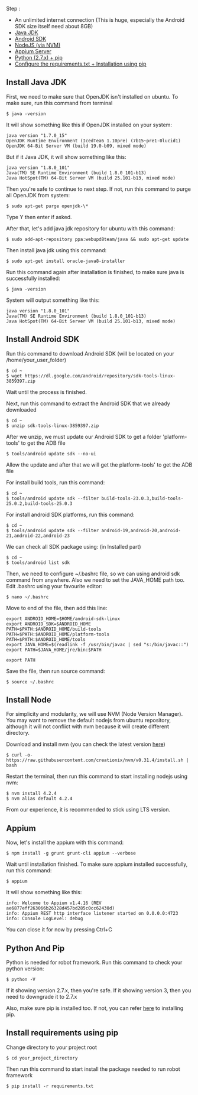 Step :

- An unlimited internet connection (This is huge, especially the Android SDK size itself need about 8GB)
- [Java JDK](#install-java-jdk)
- [Android SDK](#install-android-sdk)
- [NodeJS (via NVM)](#install-node)
- [Appium Server](#appium)
- [Python (2.7.x) + pip](#python-and-pip)
- [Configure the requirements.txt + Installation using pip](#install-requirements-using-pip)

## Install Java JDK

First, we need to make sure that OpenJDK isn't installed on ubuntu. To make sure, run this command from terminal

```
$ java -version
```

It will show something like this if OpenJDK installed on your system:

```
java version "1.7.0_15"
OpenJDK Runtime Environment (IcedTea6 1.10pre) (7b15~pre1-0lucid1)
OpenJDK 64-Bit Server VM (build 19.0-b09, mixed mode)
```

But if it Java JDK, it will show something like this:

```
java version "1.8.0_101"
Java(TM) SE Runtime Environment (build 1.8.0_101-b13)
Java HotSpot(TM) 64-Bit Server VM (build 25.101-b13, mixed mode)
```

Then you're safe to continue to next step. If not, run this command to purge all OpenJDK from system:

```
$ sudo apt-get purge openjdk-\*
```

Type Y then enter if asked.

After that, let's add java jdk repository for ubuntu with this command:

```
$ sudo add-apt-repository ppa:webupd8team/java && sudo apt-get update
```

Then install java jdk using this command:

```
$ sudo apt-get install oracle-java8-installer
```

Run this command again after installation is finished, to make sure java is successfully installed:

```
$ java -version
```

System will output something like this:

```
java version "1.8.0_101"
Java(TM) SE Runtime Environment (build 1.8.0_101-b13)
Java HotSpot(TM) 64-Bit Server VM (build 25.101-b13, mixed mode)
```

## Install Android SDK

Run this command to download Android SDK (will be located on your /home/your_user_folder)

```
$ cd ~
$ wget https://dl.google.com/android/repository/sdk-tools-linux-3859397.zip
```

Wait until the process is finished.

Next, run this command to extract the Android SDK that we already downloaded

```
$ cd ~
$ unzip sdk-tools-linux-3859397.zip
```

After we unzip, we must update our Android SDK to get a folder 'platform-tools' to get the ADB file
```
$ tools/android update sdk --no-ui
```
Allow the update and after that we will get the platform-tools' to get the ADB file

For install build tools, run this command:
```
$ cd ~
$ tools/android update sdk --filter build-tools-23.0.3,build-tools-25.0.2,build-tools-25.0.3
```

For install android SDK platforms, run this command:
```
$ cd ~
$ tools/android update sdk --filter android-19,android-20,android-21,android-22,android-23
```

We can check all SDK package using: (in Installed part)
```
$ cd ~
$ tools/android list sdk
```

Then, we need to configure ~/.bashrc file, so we can using android sdk command from anywhere. Also we need to set the JAVA_HOME path too. Edit .bashrc using your favourite editor:

```
$ nano ~/.bashrc
```

Move to end of the file, then add this line:

```
export ANDROID_HOME=$HOME/android-sdk-linux
export ANDROID_SDK=$ANDROID_HOME
PATH=$PATH:$ANDROID_HOME/build-tools
PATH=$PATH:$ANDROID_HOME/platform-tools
PATH=$PATH:$ANDROID_HOME/tools
export JAVA_HOME=$(readlink -f /usr/bin/javac | sed "s:/bin/javac::")
export PATH=$JAVA_HOME/jre/bin:$PATH

export PATH
```

Save the file, then run source command:

```
$ source ~/.bashrc
```


## Install Node

For simplicity and modularity, we will use NVM (Node Version Manager). You may want to remove the default nodejs from ubuntu repository, although it will not conflict with nvm because it will create different directory.

Download and install nvm (you can check the latest version [here](https://github.com/creationix/nvm))

```
$ curl -o- https://raw.githubusercontent.com/creationix/nvm/v0.31.4/install.sh | bash
```

Restart the terminal, then run this command to start installing nodejs using nvm:

```
$ nvm install 4.2.4
$ nvm alias default 4.2.4
```

From our experience, it is recommended to stick using LTS version.

## Appium

Now, let's install the appium with this command:

```
$ npm install -g grunt grunt-cli appium --verbose
```

Wait until installation finished. To make sure appium installed successfully, run this command:

```
$ appium
```

It will show something like this:

```
info: Welcome to Appium v1.4.16 (REV ae6877eff263066b26328d457bd285c0cc62430d)
info: Appium REST http interface listener started on 0.0.0.0:4723
info: Console LogLevel: debug
```

You can close it for now by pressing Ctrl+C

## Python And Pip

Python is needed for robot framework. Run this command to check your python version:

```
$ python -V
```

If it showing version 2.7.x, then you're safe. If it showing version 3, then you need to downgrade it to 2.7.x

Also, make sure pip is installed too. If not, you can refer [here](https://pip.pypa.io/en/stable/installing/) to installing pip.


## Install requirements using pip

Change directory to your project root

```
$ cd your_project_directory
```

Then run this command to start install the package needed to run robot framework

```
$ pip install -r requirements.txt
```

